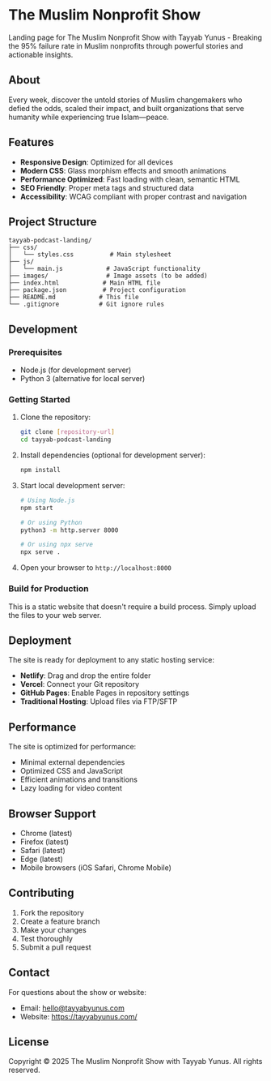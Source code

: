 # The Muslim Nonprofit Show

Landing page for The Muslim Nonprofit Show with Tayyab Yunus - Breaking the 95% failure rate in Muslim nonprofits through powerful stories and actionable insights.

## About

Every week, discover the untold stories of Muslim changemakers who defied the odds, scaled their impact, and built organizations that serve humanity while experiencing true Islam—peace.

## Features

- **Responsive Design**: Optimized for all devices
- **Modern CSS**: Glass morphism effects and smooth animations
- **Performance Optimized**: Fast loading with clean, semantic HTML
- **SEO Friendly**: Proper meta tags and structured data
- **Accessibility**: WCAG compliant with proper contrast and navigation

## Project Structure

```
tayyab-podcast-landing/
├── css/
│   └── styles.css          # Main stylesheet
├── js/
│   └── main.js            # JavaScript functionality
├── images/                # Image assets (to be added)
├── index.html            # Main HTML file
├── package.json          # Project configuration
├── README.md            # This file
└── .gitignore           # Git ignore rules
```

## Development

### Prerequisites

- Node.js (for development server)
- Python 3 (alternative for local server)

### Getting Started

1. Clone the repository:
   ```bash
   git clone [repository-url]
   cd tayyab-podcast-landing
   ```

2. Install dependencies (optional for development server):
   ```bash
   npm install
   ```

3. Start local development server:
   ```bash
   # Using Node.js
   npm start
   
   # Or using Python
   python3 -m http.server 8000
   
   # Or using npx serve
   npx serve .
   ```

4. Open your browser to `http://localhost:8000`

### Build for Production

This is a static website that doesn't require a build process. Simply upload the files to your web server.

## Deployment

The site is ready for deployment to any static hosting service:

- **Netlify**: Drag and drop the entire folder
- **Vercel**: Connect your Git repository
- **GitHub Pages**: Enable Pages in repository settings
- **Traditional Hosting**: Upload files via FTP/SFTP

## Performance

The site is optimized for performance:
- Minimal external dependencies
- Optimized CSS and JavaScript
- Efficient animations and transitions
- Lazy loading for video content

## Browser Support

- Chrome (latest)
- Firefox (latest)
- Safari (latest)
- Edge (latest)
- Mobile browsers (iOS Safari, Chrome Mobile)

## Contributing

1. Fork the repository
2. Create a feature branch
3. Make your changes
4. Test thoroughly
5. Submit a pull request

## Contact

For questions about the show or website:
- Email: hello@tayyabyunus.com
- Website: https://tayyabyunus.com/

## License

Copyright © 2025 The Muslim Nonprofit Show with Tayyab Yunus. All rights reserved.